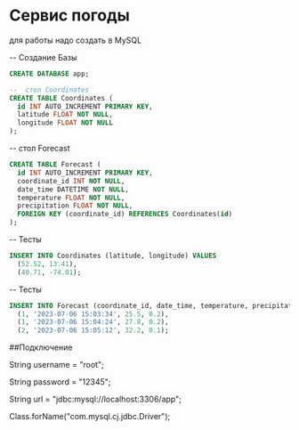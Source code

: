 # Сервис погоды

для работы надо создать в MySQL 


-- Создание Базы
```sql
CREATE DATABASE app;
```

```sql
--  стол Coordinates
CREATE TABLE Coordinates (
  id INT AUTO_INCREMENT PRIMARY KEY,
  latitude FLOAT NOT NULL,
  longitude FLOAT NOT NULL
);
```

-- стол Forecast
```sql
CREATE TABLE Forecast (
  id INT AUTO_INCREMENT PRIMARY KEY,
  coordinate_id INT NOT NULL,
  date_time DATETIME NOT NULL,
  temperature FLOAT NOT NULL,
  precipitation FLOAT NOT NULL,
  FOREIGN KEY (coordinate_id) REFERENCES Coordinates(id)
);
```

-- Тесты
```sql
INSERT INTO Coordinates (latitude, longitude) VALUES
  (52.52, 13.41),
  (40.71, -74.01);
```

-- Тесты
```sql
INSERT INTO Forecast (coordinate_id, date_time, temperature, precipitation) VALUES
  (1, '2023-07-06 15:03:34', 25.5, 0.2),
  (1, '2023-07-06 15:04:24', 27.8, 0.2),
  (2, '2023-07-06 15:05:12', 32.2, 0.1);
```

##Подключение

String username = "root";

String password = "12345";

String url = "jdbc:mysql://localhost:3306/app";

Class.forName("com.mysql.cj.jdbc.Driver");
